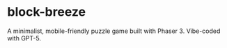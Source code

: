 # block-breeze
A minimalist, mobile-friendly puzzle game built with Phaser 3. Vibe-coded with GPT-5.
